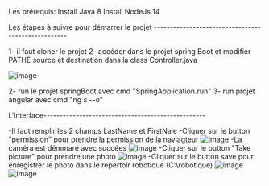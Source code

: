 Les prérequis:
Install Java 8
Install NodeJs 14

Les étapes à suivre pour démarrer le projet ---------------------------------------------------

1- il faut cloner le projet
2- accéder dans le projet spring Boot et modifier PATHE source et destination dans la class Controller.java

![image](https://user-images.githubusercontent.com/47676062/214675305-dff60f2e-8e21-4476-be78-3e3835f31f98.png)

2- run le projet springBoot avec cmd "SpringApplication.run"
3- run projet angular avec cmd "ng s --o"

L'interface--------------------------------------------------

-Il faut remplir les 2 champs LastName et FirstNale
-Cliquer sur le button "permission" pour prendre la permission de la naviagteur
![image](https://user-images.githubusercontent.com/47676062/214665621-93041de6-eb15-4904-9042-1ea4ccae2711.png)
-La caméra est démmaré avec succées
![image](https://user-images.githubusercontent.com/47676062/214666215-914c7f8f-aeb7-4e3e-b56c-a9abece4fdf0.png)
-Cliquer sur le button "Take picture" pour prendre une photo
![image](https://user-images.githubusercontent.com/47676062/214667159-274b29a0-a049-4ee0-a267-3c412521ce8e.png)
-Cliquer sur le button save pour enregistrer le photo dans le repertoir robotique (C:\robotique)
![image](https://user-images.githubusercontent.com/47676062/214675692-a512744e-2144-4be1-9f76-4c580f6ed28f.png)
![image](https://user-images.githubusercontent.com/47676062/214676044-7c97c590-6cb8-4ef6-ac8d-f4e2e2ff6824.png)








